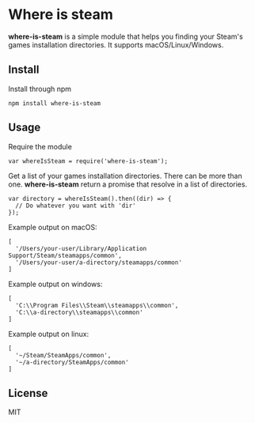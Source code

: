 # Where is steam

**where-is-steam** is a simple module that helps you finding your Steam's games
installation directories. It supports macOS/Linux/Windows.

## Install

Install through npm

    npm install where-is-steam

## Usage

Require the module

    var whereIsSteam = require('where-is-steam');

Get a list of your games installation directories. There can be more than one.
**where-is-steam** return a promise that resolve in a list of directories.

    var directory = whereIsSteam().then((dir) => {
      // Do whatever you want with 'dir'
    });

Example output on macOS:

    [
      '/Users/your-user/Library/Application Support/Steam/steamapps/common',
      '/Users/your-user/a-directory/steamapps/common'
    ]

Example output on windows:

    [
      'C:\\Program Files\\Steam\\steamapps\\common',
      'C:\\a-directory\\steamapps\\common'
    ]

Example output on linux:

    [
      '~/Steam/SteamApps/common',
      '~/a-directory/SteamApps/common'
    ]

## License

MIT
